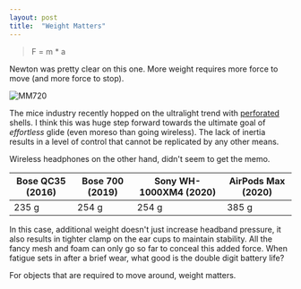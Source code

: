 ```yaml
---
layout: post
title:  "Weight Matters"
---
```


> F = m * a

Newton was pretty clear on this one. More weight requires more force to move (and more force to stop).

![MM720]({{site.baseurl}}/assets/coolermaster_mm720.jpg)

The mice industry recently hopped on the ultralight trend with [perforated](https://en.wikipedia.org/wiki/Trypophobia) shells. I think this was huge step forward towards the ultimate goal of *effortless* glide (even moreso than going wireless). The lack of inertia results in a level of control that cannot be replicated by any other means.

Wireless headphones on the other hand, didn't seem to get the memo.

Bose QC35 (2016) | Bose 700 (2019) | Sony WH-1000XM4 (2020) | AirPods Max (2020)
-----------------|-----------------|------------------------|-------------------
235 g            | 254 g           | 254 g                  | 385 g

In this case, additional weight doesn't just increase headband pressure, it also results in tighter clamp on the ear cups to maintain stability. All the fancy mesh and foam can only go so far to conceal this added force. When fatigue sets in after a brief wear, what good is the double digit battery life?

For objects that are required to move around, weight matters.
